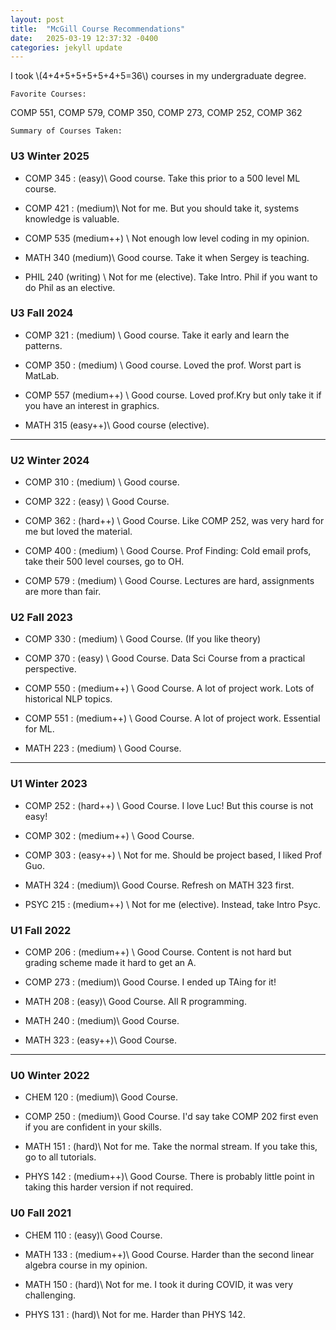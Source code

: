 ```yaml
---
layout: post
title:  "McGill Course Recommendations"
date:   2025-03-19 12:37:32 -0400
categories: jekyll update
---
```


I took \\(4+4+5+5+5+5+4+5=36\\) courses in my undergraduate degree.

`Favorite Courses:`

COMP 551, COMP 579, COMP 350, COMP 273, COMP 252, COMP 362

`Summary of Courses Taken:`

### U3 Winter 2025
- COMP 345 : (easy)\\
Good course. Take this prior to a 500 level ML course.

- COMP 421 : (medium)\\
Not for me. But you should take it, systems knowledge is valuable.

- COMP 535 (medium++) \\
 Not enough low level coding in my opinion.

- MATH 340 (medium)\\
Good course. Take it when Sergey is teaching.

- PHIL 240 (writing) \\
Not for me (elective). Take Intro. Phil if you want to do Phil as an elective.

### U3 Fall 2024
- COMP 321 : (medium) \\
Good course. Take it early and learn the patterns.

- COMP 350 : (medium) \\
Good course. Loved the prof. Worst part is MatLab.

- COMP 557 (medium++) \\
Good course. Loved prof.Kry but only take it if you have an interest in graphics.

- MATH 315 (easy++)\\
Good course (elective).

---
### U2 Winter 2024
- COMP 310 : (medium) \\
Good course.

- COMP 322 : (easy) \\
Good Course.

- COMP 362 : (hard++) \\
Good Course. Like COMP 252, was very hard for me but loved the material.

- COMP 400 : (medium) \\
Good Course. Prof Finding: Cold email profs, take their 500 level courses, go to OH.

- COMP 579 : (medium) \\
Good Course. Lectures are hard, assignments are more than fair.

### U2 Fall 2023
- COMP 330 : (medium) \\
Good Course. (If you like theory)

- COMP 370 : (easy) \\
Good Course. Data Sci Course from a practical perspective.

- COMP 550 : (medium++) \\
Good Course. A lot of project work. Lots of historical NLP topics.

- COMP 551 : (medium++) \\
Good Course. A lot of project work. Essential for ML.

- MATH 223 : (medium) \\
Good Course.

---
### U1 Winter 2023
- COMP 252 : (hard++) \\
Good Course. I love Luc! But this course is not easy!

- COMP 302 : (medium++) \\
Good Course.

- COMP 303 : (easy++) \\
Not for me. Should be project based, I liked Prof Guo.

- MATH 324 : (medium)\\
Good Course. Refresh on MATH 323 first.

- PSYC 215 : (medium++) \\
Not for me (elective). Instead, take Intro Psyc.
  
### U1 Fall 2022
- COMP 206 : (medium++) \\
Good Course. Content is not hard but grading scheme made it hard to get an A.

- COMP 273 : (medium)\\
Good Course. I ended up TAing for it!

- MATH 208 : (easy)\\
Good Course. All R programming.

- MATH 240 : (medium)\\
Good Course.

- MATH 323 : (easy++)\\
Good Course.

---
### U0 Winter 2022
- CHEM 120 : (medium)\\
Good Course.

- COMP 250 : (medium)\\
Good Course. I'd say take COMP 202 first even if you are confident in your skills.

- MATH 151 : (hard)\\
Not for me. Take the normal stream. If you take this, go to all tutorials.

- PHYS 142 : (medium++)\\
Good Course. There is probably little point in taking this harder version if not required.

### U0 Fall 2021
- CHEM 110 : (easy)\\
Good Course.

- MATH 133 : (medium++)\\
Good Course. Harder than the second linear algebra course in my opinion.

- MATH 150 : (hard)\\
Not for me. I took it during COVID, it was very challenging.

- PHYS 131 : (hard)\\
Not for me. Harder than PHYS 142.